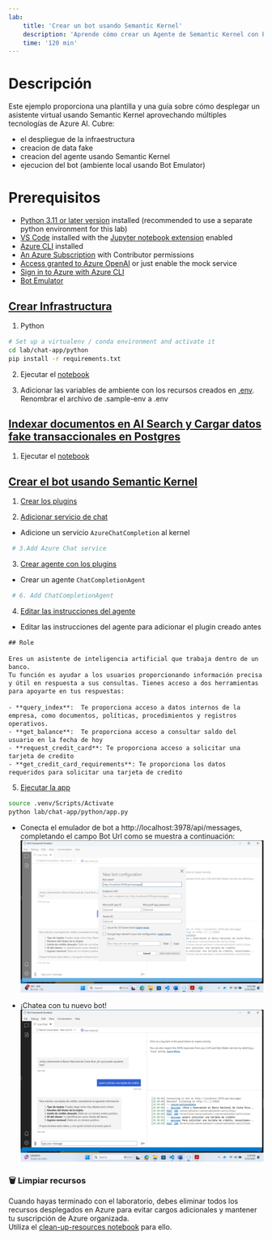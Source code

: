 ```yaml
---
lab:
    title: 'Crear un bot usando Semantic Kernel'
    description: 'Aprende cómo crear un Agente de Semantic Kernel con Plugins Nativos'
    time: '120 min'
---
```


# Descripción
Este ejemplo proporciona una plantilla y una guía sobre cómo desplegar un asistente virtual usando Semantic Kernel aprovechando múltiples tecnologías de Azure AI. Cubre:
- el despliegue de la infraestructura 
- creacion de data fake
- creacion del agente usando Semantic Kernel
- ejecucion del bot (ambiente local usando Bot Emulator)

# Prerequisitos
- [Python 3.11 or later version](https://www.python.org/) installed (recommended to use a separate python environment for this lab)
- [VS Code](https://code.visualstudio.com/) installed with the [Jupyter notebook extension](https://marketplace.visualstudio.com/items?itemName=ms-toolsai.jupyter) enabled
- [Azure CLI](https://learn.microsoft.com/cli/azure/install-azure-cli) installed
- [An Azure Subscription](https://azure.microsoft.com/free/) with Contributor permissions
- [Access granted to Azure OpenAI](https://aka.ms/oai/access) or just enable the mock service
- [Sign in to Azure with Azure CLI](https://learn.microsoft.com/cli/azure/authenticate-azure-cli-interactively)
- [Bot Emulator](https://learn.microsoft.com/en-us/azure/bot-service/bot-service-debug-emulator?view=azure-bot-service-4.0&tabs=csharp)

## [Crear Infrastructura](../lab/chat-app/infra/set_up.ipynb)

1. Python
```bash
# Set up a virtualenv / conda environment and activate it
cd lab/chat-app/python
pip install -r requirements.txt 
```

2. Ejecutar el [notebook](../lab/chat-app/infra/set_up.ipynb)

3. Adicionar las variables de ambiente con los recursos creados en [.env](./lab/chat-app/python/.sample-env). Renombrar el archivo de .sample-env a .env


## [Indexar documentos en AI Search y Cargar datos fake transaccionales en Postgres](../lab/chat-app/data/load.ipynb)

1. Ejecutar el [notebook](../lab/chat-app/data/load.ipynb)


## [Crear el bot usando Semantic Kernel](../lab/chat-app/data/load.ipynb)

1. [Crear los plugins](../lab/chat-app/python/plugins/)


2. [Adicionar servicio de chat](../lab/chat-app/python/bot/semantic_kernel_bot.py) 
- Adicione un servicio `AzureChatCompletion` al kernel
```python
 # 3.Add Azure Chat service 
```

3. [Crear agente con los plugins](../lab/chat-app/python/bot/semantic_kernel_bot.py)
- Crear un agente  `ChatCompletionAgent`
```python
 # 6. Add ChatCompletionAgent
```

4. [Editar las instrucciones del agente](../lab/chat-app/python/bot/instructions.jinja)
- Editar las instrucciones del agente para adicionar el plugin creado antes
```text
## Role  
   
Eres un asistente de inteligencia artificial que trabaja dentro de un banco. 
Tu función es ayudar a los usuarios proporcionando información precisa y útil en respuesta a sus consultas. Tienes acceso a dos herramientas para apoyarte en tus respuestas:  
   
- **query_index**:  Te proporciona acceso a datos internos de la empresa, como documentos, políticas, procedimientos y registros operativos.  
- **get_balance**:  Te proporciona acceso a consultar saldo del usuario en la fecha de hoy
- **request_credit_card**: Te proporciona acceso a solicitar una tarjeta de credito
- **get_credit_card_requirements**: Te proporciona los datos requeridos para solicitar una tarjeta de credito

```

5. [Ejecutar la app](../lab/chat-app/python/app.py)
```bash
source .venv/Scripts/Activate
python lab/chat-app/python/app.py
```

- Conecta el emulador de bot a http://localhost:3978/api/messages, completando el campo Bot Url como se muestra a continuación:
![Connect](media/bot-emulator-1.png)

- ¡Chatea con tu nuevo bot!
![Chat](media/semantic-kernel-bot-1.png)


<a id='clean'></a>
### 🗑️ Limpiar recursos

Cuando hayas terminado con el laboratorio, debes eliminar todos los recursos desplegados en Azure para evitar cargos adicionales y mantener tu suscripción de Azure organizada.  
Utiliza el [clean-up-resources notebook](../lab/chat-app/infra/clean-up-resources.ipynb) para ello.

